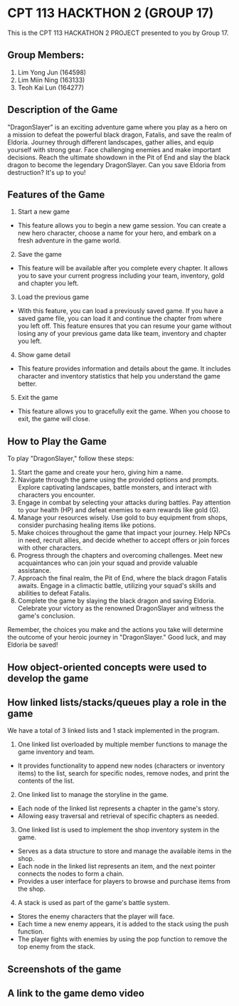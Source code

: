 # CPT 113 HACKTHON 2 (GROUP 17)
This is the CPT 113 HACKATHON 2 PROJECT presented to you by Group 17.

## Group Members:
1. Lim Yong Jun (164598)
2. Lim Miin Ning (163133)
3. Teoh Kai Lun (164277)

## Description of the Game
"DragonSlayer" is an exciting adventure game where you play as a hero on a mission to defeat the powerful black dragon, Fatalis, and save the realm of Eldoria. Journey through different landscapes, gather allies, and equip yourself with strong gear. Face challenging enemies and make important decisions. Reach the ultimate showdown in the Pit of End and slay the black dragon to become the legendary DragonSlayer. Can you save Eldoria from destruction? It's up to you!

## Features of the Game
1. Start a new game
- This feature allows you to begin a new game session. You can create a new hero character, choose a name for your hero, and embark on a fresh adventure in the game world.

2. Save the game
- This feature will be available after you complete every chapter. It allows you to save your current progress including your team, inventory, gold and chapter you left.

3. Load the previous game
- With this feature, you can load a previously saved game. If you have a saved game file, you can load it and continue the chapter from where you left off. This feature ensures that you can resume your game without losing any of your previous game data like team, inventory and chapter you left.
  
4. Show game detail
- This feature provides information and details about the game. It includes character and inventory statistics that help you understand the game better.
  
5. Exit the game
- This feature allows you to gracefully exit the game. When you choose to exit, the game will close.

## How to Play the Game
To play "DragonSlayer," follow these steps:

1. Start the game and create your hero, giving him a name.
2. Navigate through the game using the provided options and prompts. Explore captivating landscapes, battle monsters, and interact with characters you encounter.
3. Engage in combat by selecting your attacks during battles. Pay attention to your health (HP) and defeat enemies to earn rewards like gold (G).
4. Manage your resources wisely. Use gold to buy equipment from shops, consider purchasing healing items like potions.
5. Make choices throughout the game that impact your journey. Help NPCs in need, recruit allies, and decide whether to accept offers or join forces with other characters.
6. Progress through the chapters and overcoming challenges. Meet new acquaintances who can join your squad and provide valuable assistance.
7. Approach the final realm, the Pit of End, where the black dragon Fatalis awaits. Engage in a climactic battle, utilizing your squad's skills and abilities to defeat Fatalis.
8. Complete the game by slaying the black dragon and saving Eldoria. Celebrate your victory as the renowned DragonSlayer and witness the game's conclusion.

Remember, the choices you make and the actions you take will determine the outcome of your heroic journey in "DragonSlayer." Good luck, and may Eldoria be saved!

## How object-oriented concepts were used to develop the game

## How linked lists/stacks/queues play a role in the game
We have a total of 3 linked lists and 1 stack implemented in the program.
1. One linked list overloaded by multiple member functions to manage the game inventory and team.
- It provides functionality to append new nodes (characters or inventory items) to the list, search for specific nodes, remove nodes, and print the contents of the list.
  
2. One linked list to manage the storyline in the game.
- Each node of the linked list represents a chapter in the game's story.
- Allowing easy traversal and retrieval of specific chapters as needed.
  
3. One linked list is used to implement the shop inventory system in the game.
- Serves as a data structure to store and manage the available items in the shop.
- Each node in the linked list represents an item, and the next pointer connects the nodes to form a chain.
- Provides a user interface for players to browse and purchase items from the shop.

4. A stack is used as part of the game's battle system.
- Stores the enemy characters that the player will face.
- Each time a new enemy appears, it is added to the stack using the push function.
- The player fights with enemies by using the pop function to remove the top enemy from the stack.

## Screenshots of the game

## A link to the game demo video


   
